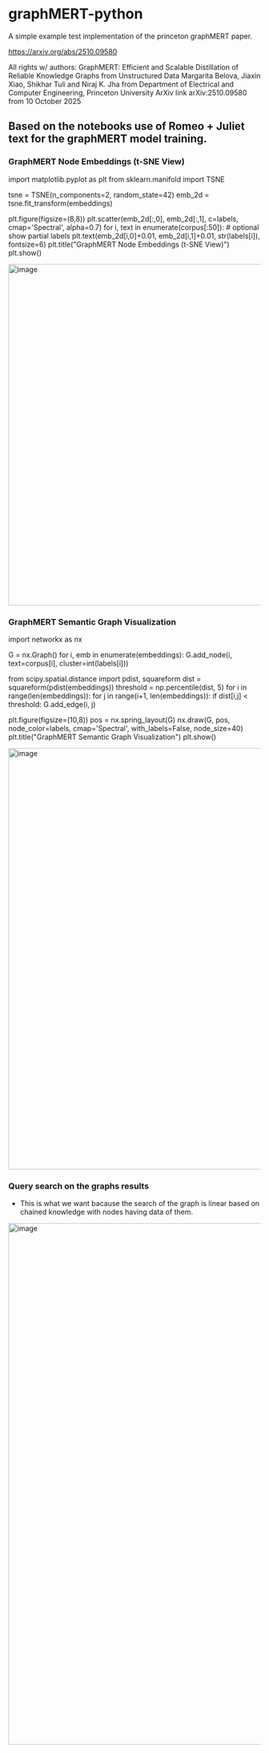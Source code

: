 # graphMERT-python
A simple example test implementation of the princeton graphMERT paper. 

https://arxiv.org/abs/2510.09580

All rights w/ authors:
GraphMERT: Efficient and Scalable Distillation of Reliable
Knowledge Graphs from Unstructured Data
Margarita Belova, Jiaxin Xiao, Shikhar Tuli and Niraj K. Jha
from
Department of Electrical and Computer Engineering, 
Princeton University
ArXiv link arXiv:2510.09580 from 10 October 2025


## Based on the notebooks use of Romeo + Juliet text for the graphMERT model training.

### GraphMERT Node Embeddings (t-SNE View)

import matplotlib.pyplot as plt
from sklearn.manifold import TSNE

tsne = TSNE(n_components=2, random_state=42)
emb_2d = tsne.fit_transform(embeddings)

plt.figure(figsize=(8,8))
plt.scatter(emb_2d[:,0], emb_2d[:,1], c=labels, cmap='Spectral', alpha=0.7)
for i, text in enumerate(corpus[:50]):  # optional show partial labels
    plt.text(emb_2d[i,0]+0.01, emb_2d[i,1]+0.01, str(labels[i]), fontsize=6)
plt.title("GraphMERT Node Embeddings (t-SNE View)")
plt.show()

<img width="683" height="682" alt="image" src="https://github.com/user-attachments/assets/a8ae3cb5-a646-4c22-bff4-44fd21c555a2" />


### GraphMERT Semantic Graph Visualization

import networkx as nx

G = nx.Graph()
for i, emb in enumerate(embeddings):
    G.add_node(i, text=corpus[i], cluster=int(labels[i]))
 
from scipy.spatial.distance import pdist, squareform
dist = squareform(pdist(embeddings))
threshold = np.percentile(dist, 5)
for i in range(len(embeddings)):
    for j in range(i+1, len(embeddings)):
        if dist[i,j] < threshold:
            G.add_edge(i, j)

plt.figure(figsize=(10,8))
pos = nx.spring_layout(G)
nx.draw(G, pos, node_color=labels, cmap='Spectral', with_labels=False, node_size=40)
plt.title("GraphMERT Semantic Graph Visualization")
plt.show()

<img width="1019" height="842" alt="image" src="https://github.com/user-attachments/assets/0ff4cd7b-42b0-40ca-aedf-9ef2dfbaa3c5" />


### Query search on the graphs results
- This is what we want bacause the search of the graph is linear based on chained knowledge with nodes having data of them.
<img width="1220" height="1042" alt="image" src="https://github.com/user-attachments/assets/3d0da53b-b962-423f-b3e3-118c749ba4b9" />



     

